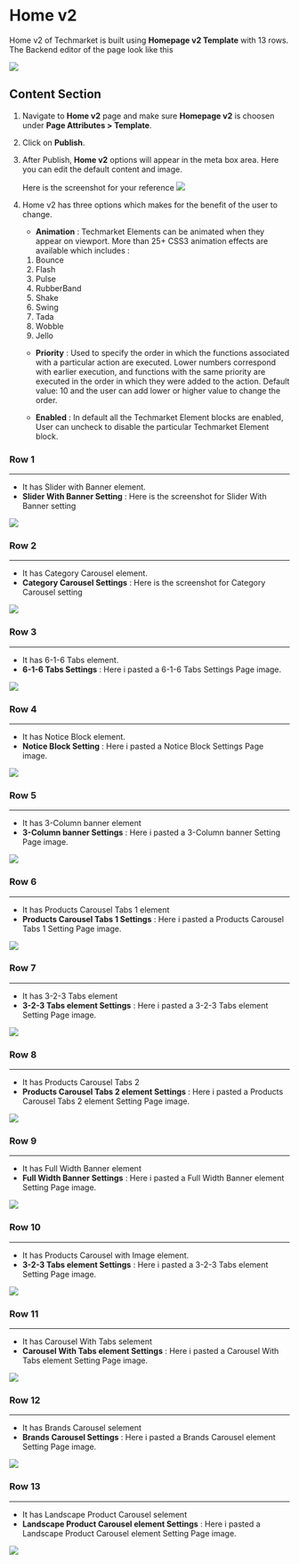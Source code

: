 # Home v2

Home v2 of Techmarket is built using **Homepage v2 Template** with 13 rows. The  Backend editor of the page look like this

![](http://transvelo.github.io/docs/electro/images/home-v2-setting.png)

## Content Section

1. Navigate to **Home v2** page and make sure **Homepage v2** is choosen under **Page Attributes > Template**.
2. Click on **Publish**.
3. After Publish, **Home v2** options will appear in the meta box area. Here you can edit the default content and image.

    Here is the screenshot for your reference
    ![](http://transvelo.github.io/docs/electro/images/home-v2-option.png)

4. Home v2 has three options which makes for the benefit of the user to change.
    * **Animation** : Techmarket Elements can be animated when they appear on viewport. More than 25+ CSS3 animation effects are available which includes :

    1. Bounce
    2. Flash
    3. Pulse
    4. RubberBand
    5. Shake
    6. Swing
    7. Tada
    8. Wobble
    9. Jello

    * **Priority** : Used to specify the order in which the functions associated with a particular action are executed. Lower numbers correspond with earlier execution, and functions with the same priority are executed in the order in which they were added to the action. Default value: 10 and the user can add lower or higher value to change the order.

    * **Enabled** : In default all the Techmarket Element blocks are enabled, User can uncheck to disable the particular Techmarket Element block.

### Row 1
---
* It has Slider with Banner element.
* **Slider With Banner Setting** : Here is the screenshot for Slider With Banner setting

![](http://transvelo.github.io/docs/electro/images/home-v2-slider-setting.png)

### Row 2
---
* It has Category Carousel element.
* **Category Carousel Settings** : Here is the screenshot for Category Carousel setting

![](http://transvelo.github.io/docs/electro/images/home-v2-ads-setting.png)


### Row 3
---
* It has 6-1-6 Tabs element.
* **6-1-6 Tabs Settings** : Here i pasted a 6-1-6 Tabs Settings Page image.

![](http://transvelo.github.io/docs/electro/images/home2-tabs-carousel-setting.png)

### Row 4
---
* It has Notice Block element.
* **Notice Block Setting** : Here i pasted a Notice Block Settings Page image.

![](http://transvelo.github.io/docs/electro/images/home2-deal-carousel-setting.png)

### Row 5
---
* It has 3-Column banner element
* **3-Column banner Settings** : Here i pasted a 3-Column banner Setting Page image.

![](http://transvelo.github.io/docs/electro/images/home2-products-cards-carousel-setting.png)

### Row 6
---
* It has Products Carousel Tabs 1 element
* **Products Carousel Tabs 1 Settings** : Here i pasted a Products Carousel Tabs 1 Setting Page image.

![](http://transvelo.github.io/docs/electro/images/home2-banner-setting.png)

### Row 7
---
* It has 3-2-3 Tabs element
* **3-2-3 Tabs element Settings** : Here i pasted a 3-2-3 Tabs element Setting Page image.

![](http://transvelo.github.io/docs/electro/images/home2-products-carousel-setting.png)

### Row 8
---
* It has Products Carousel Tabs 2
* **Products Carousel Tabs 2 element Settings** : Here i pasted a Products Carousel Tabs 2 element Setting Page image.

![](http://transvelo.github.io/docs/electro/images/home2-products-carousel-setting.png)

### Row 9
---
* It has Full Width Banner element
* **Full Width Banner Settings** : Here i pasted a Full Width Banner element Setting Page image.

![](http://transvelo.github.io/docs/electro/images/home2-products-carousel-setting.png)

### Row 10
---
* It has Products Carousel with Image element.
* **3-2-3 Tabs element Settings** : Here i pasted a 3-2-3 Tabs element Setting Page image.

![](http://transvelo.github.io/docs/electro/images/home2-products-carousel-setting.png)

### Row 11
---
* It has Carousel With Tabs selement
* **Carousel With Tabs element Settings** : Here i pasted a Carousel With Tabs element Setting Page image.

![](http://transvelo.github.io/docs/electro/images/home2-products-carousel-setting.png)


### Row 12
---
* It has Brands Carousel selement
* **Brands Carousel Settings** : Here i pasted a Brands Carousel element Setting Page image.

![](http://transvelo.github.io/docs/electro/images/home2-products-carousel-setting.png)

### Row 13
---
* It has Landscape Product Carousel selement
* **Landscape Product Carousel element Settings** : Here i pasted a Landscape Product Carousel element Setting Page image.

![](http://transvelo.github.io/docs/electro/images/home2-products-carousel-setting.png)

